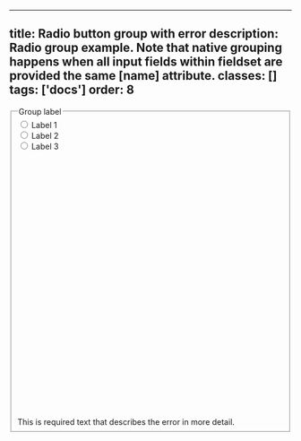 <!--
 *              Copyright (c) 2025 Visa, Inc.
 *
 * Licensed under the Apache License, Version 2.0 (the "License");
 * you may not use this file except in compliance with the License.
 * You may obtain a copy of the License at
 *
 *         http://www.apache.org/licenses/LICENSE-2.0
 *
 * Unless required by applicable law or agreed to in writing, software
 * distributed under the License is distributed on an "AS IS" BASIS,
 * WITHOUT WARRANTIES OR CONDITIONS OF ANY KIND, either express or implied.
 * See the License for the specific language governing permissions and
 * limitations under the License.
 *
 -->
---
title: Radio button group with error
description: Radio group example. Note that native grouping happens when all input fields within fieldset are provided the same [name] attribute.
classes: []
tags: ['docs']
order: 8
---

<fieldset aria-invalid="true" aria-labelledby="radio-group-error-legend radio-message-test-12">
  <legend class="v-typography-label" id="radio-group-error-legend">
    Group label
  </legend>
  <div class="v-flex v-flex-col v-gap-4">
    <div class="v-flex v-align-items-center v-gap-2">
      <input aria-invalid="true" class="v-radio" id="radio-test-12a" name="radio-test-12" type="radio"/>
      <label class="v-label v-typography-label-large" for="radio-test-12a">
        Label 1
      </label>
    </div>
    <div class="v-flex v-align-items-center v-gap-2">
      <input aria-invalid="true" class="v-radio" id="radio-test-12b" name="radio-test-12" type="radio"/>
      <label class="v-label v-typography-label-large" for="radio-test-12b">
        Label 2
      </label>
    </div>
    <div class="v-flex v-align-items-center v-gap-2">
      <input aria-invalid="true" class="v-radio" id="radio-test-12c" name="radio-test-12" type="radio"/>
      <label class="v-label v-typography-label-large" for="radio-test-12c">
        Label 3
      </label>
    </div>
  </div>
  <span class="v-input-message" id="radio-message-test-12">
    <svg aria-hidden="true" class="v-icon v-icon-visa v-icon-tiny" focusable="false" viewbox="0 0 16 16">
      <use href="#visa-error-tiny">
      </use>
    </svg>
    This is required text that describes the error in more detail.
  </span>
</fieldset>
